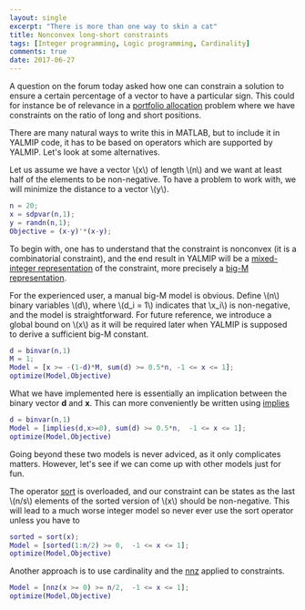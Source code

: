 ```yaml
---
layout: single
excerpt: "There is more than one way to skin a cat"
title: Nonconvex long-short constraints
tags: [Integer programming, Logic programming, Cardinality]
comments: true
date: 2017-06-27
---
```


A question on the forum today asked how one can constrain a solution to ensure a certain percentage of a vector to have a particular sign. This could for instance be of relevance in a [portfolio allocation](/example/portfolio) problem where we have constraints on the ratio of long and short positions.

There are many natural ways to write this in MATLAB, but to include it in YALMIP code, it has to be based on operators which are supported by YALMIP. Let's look at some alternatives.

Let us assume we have a vector \\(x\\) of length \\(n\\) and we want at least half of the elements to be non-negative. To have a problem to work with, we will minimize the distance to a vector \\(y\\).

````matlab
n = 20;
x = sdpvar(n,1);
y = randn(n,1);
Objective = (x-y)'*(x-y);
````

To begin with, one has to understand that the constraint is nonconvex (it is a combinatorial constraint), and the end result in YALMIP will be a [mixed-integer representation](/tutorial/nonlinearoperatorsmixedinteger) of the constraint, more precisely a [big-M representation](/tutorial/bigmandconvexhulls/). 

For the experienced user, a manual big-M model is obvious. Define \\(n\\) binary variables \\(d\\), where \\(d_i = 1\\) indicates that \\x_i\\) is non-negative, and the model is straightforward. For future reference, we introduce a global bound on \\(x\\) as it will be required later when YALMIP is supposed to derive a sufficient big-M constant.

````matlab
d = binvar(n,1)
M = 1;
Model = [x >= -(1-d)*M, sum(d) >= 0.5*n, -1 <= x <= 1];
optimize(Model,Objective)
````

What we have implemented here is essentially an implication between the binary vector **d** and **x**. This can more conveniently be written using [implies](/command/implies)

````matlab
d = binvar(n,1)
Model = [implies(d,x>=0), sum(d) >= 0.5*n,  -1 <= x <= 1];
optimize(Model,Objective)
````

Going beyond these two models is never adviced, as it only complicates matters. However, let's see if we can come up with other models just for fun.

The operator [sort](/command/sort) is overloaded, and our constraint can be states as the last \\(n/s\\) elements of the sorted version of \\(x\\) should be non-negative. This will lead to a much worse integer model so never ever use the sort operator unless you have to

````matlab
sorted = sort(x);
Model = [sorted(1:n/2) >= 0,  -1 <= x <= 1];
optimize(Model,Objective)
````

Another approach is to use cardinality and the [nnz](/command/nnz) applied to constraints.

````matlab
Model = [nnz(x >= 0) >= n/2,  -1 <= x <= 1];
optimize(Model,Objective)
````



